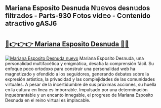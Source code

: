## Mariana Esposito Desnuda N𝚞𝚎vos desn𝚞dos filtr𝚊dos - Parts-930 F𝚘tos vid𝚎o - C𝚘ntenido atr𝚊ctivo gASJ6

# <h2><a href="http://mb9u0w.tromn.icu/?c=Mariana+Esposito+Desnuda">🔗👉👉👉 Mariana Esposito Desnuda 🔗🔗</a></h2>

[![Mariana Esposito Desnuda nuevo](https://i.imgur.com/pEAQMta.gif)](http://mb9u0w.tromn.icu/?c=Mariana+Esposito+Desnuda)
Mariana Esposito Desnuda, una personalidad multifacética y enigmática, desafía la comprensión fácil. Su enfoque poco ortodoxo para construir una personalidad web ha magnetizado y ofendido a los seguidores, generando debates sobre la expresión artística, la privacidad y las complejidades de las comunidades virtuales. A pesar de la incertidumbre de sus próximas acciones, su huella en la cultura en línea es imborrable. Impulsado por una determinación inquebrantable y un encanto innegable, el progreso de Mariana Esposito Desnuda en el reino virtual es implacable.
